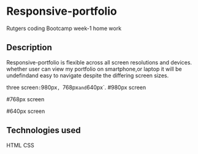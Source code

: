 # Responsive-portfolio
 Rutgers coding Bootcamp week-1 home work


 ## Description
   Responsive-portfolio is flexible across all screen resolutions and devices.
   whether user can view my portfolio on smartphone,or laptop it will be undefindand easy to navigate despite the differing screen sizes.

 three  screen` : `980px`, `768px` and `640px`.
  #980px screen


  #768px screen



   #640px screen
   

## Technologies used
HTML
CSS

 